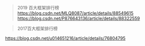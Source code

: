 >2019 百大框架排行榜  
https://blog.csdn.net/MLQ8087/article/details/88549615
https://blog.csdn.net/P876643136/article/details/88322559

>2017百大框架排行榜 

https://blog.csdn.net/u014651216/article/details/76804795
